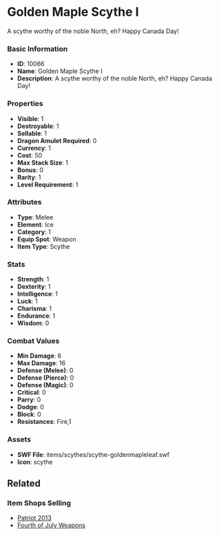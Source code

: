 # Golden Maple Scythe I

A scythe worthy of the noble North, eh? Happy Canada Day!

### Basic Information

- **ID**: 10066
- **Name**: Golden Maple Scythe I
- **Description**: A scythe worthy of the noble North, eh? Happy Canada Day!

### Properties

- **Visible**: 1
- **Destroyable**: 1
- **Sellable**: 1
- **Dragon Amulet Required**: 0
- **Currency**: 1
- **Cost**: 50
- **Max Stack Size**: 1
- **Bonus**: 0
- **Rarity**: 1
- **Level Requirement**: 1

### Attributes

- **Type**: Melee
- **Element**: Ice
- **Category**: 1
- **Equip Spot**: Weapon
- **Item Type**: Scythe

### Stats

- **Strength**: 1
- **Dexterity**: 1
- **Intelligence**: 1
- **Luck**: 1
- **Charisma**: 1
- **Endurance**: 1
- **Wisdom**: 0

### Combat Values

- **Min Damage**: 6
- **Max Damage**: 16
- **Defense (Melee)**: 0
- **Defense (Pierce)**: 0
- **Defense (Magic)**: 0
- **Critical**: 0
- **Parry**: 0
- **Dodge**: 0
- **Block**: 0
- **Resistances**: Fire,1

### Assets

- **SWF File**: items/scythes/scythe-goldenmapleleaf.swf
- **Icon**: scythe

## Related

### Item Shops Selling

- [Patriot 2013](../item-shops/350-patriot-2013.md)
- [Fourth of July Weapons](../item-shops/104-fourth-of-july-weapons.md)

